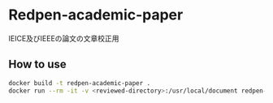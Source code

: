 # Redpen-academic-paper

IEICE及びIEEEの論文の文章校正用

## How to use

```sh
docker build -t redpen-academic-paper .
docker run --rm -it -v <reviewed-directory>:/usr/local/document redpen-academic-paper <reviewed-paper> [-f]
```
